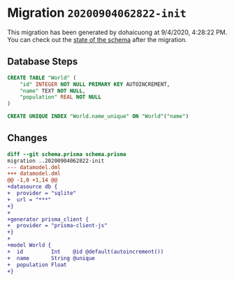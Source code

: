 # Migration `20200904062822-init`

This migration has been generated by dohaicuong at 9/4/2020, 4:28:22 PM.
You can check out the [state of the schema](./schema.prisma) after the migration.

## Database Steps

```sql
CREATE TABLE "World" (
    "id" INTEGER NOT NULL PRIMARY KEY AUTOINCREMENT,
    "name" TEXT NOT NULL,
    "population" REAL NOT NULL
)

CREATE UNIQUE INDEX "World.name_unique" ON "World"("name")
```

## Changes

```diff
diff --git schema.prisma schema.prisma
migration ..20200904062822-init
--- datamodel.dml
+++ datamodel.dml
@@ -1,0 +1,14 @@
+datasource db {
+  provider = "sqlite"
+  url = "***"
+}
+
+generator prisma_client {
+  provider = "prisma-client-js"
+}
+     
+model World {
+  id         Int    @id @default(autoincrement())
+  name       String @unique
+  population Float
+}
```


